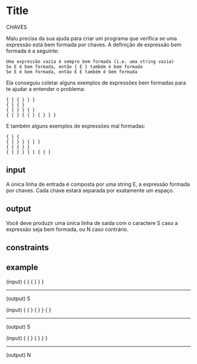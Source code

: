 # Title
CHAVES

Malu precisa da sua ajuda para criar um programa que verifica se uma expressão está bem formada por chaves. A definição de expressão bem formada é a seguinte:

    Uma expressão vazia é sempre bem formada (i.e. uma string vazia)
    Se E é bem formada, então { E } também é bem formada
    Se E é bem formada, então E E também é bem formada

Ela conseguiu coletar alguns exemplos de expressões bem formadas para te ajudar a entender o problema:

    { { { } } }
    { } { }
    { { } } { }
    { { } { { } { } } }

E também alguns exemplos de expressões mal formadas:

    { } {
    { { } } { } }
    { } { } }
    { { } } { { { } }


## input
A única linha de entrada é composta por uma string E, a expressão formada por chaves. Cada chave estará separada por exatamente um espaço.

## output
Você deve produzir uma única linha de saída com o caractere S caso a expressão seja bem formada, ou N caso contrário.

## constraints

## example

(input)
{ { { } } }
____________
(output)
S

(input)
{ { } { } } { } 
____________
(output)
S

(input)
{ { } { } } } 
____________
(output)
N



